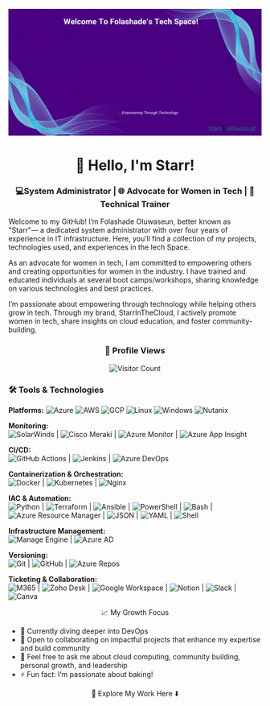 ![Welcome Banner](https://github.com/Fola-Git/Fola-Git/blob/main/Github%20Banner.gif)

<div align="center">

# 👋 Hello, I'm Starr!

</div>

<div align="center">
  
### 💻System Administrator | 🌐 Advocate for Women in Tech | 📘 Technical Trainer 

</div>

Welcome to my GitHub! I’m Folashade Oluwaseun, better known as "Starr"— a dedicated system administrator with over four years of experience in IT infrastructure. Here, you’ll find a collection of my projects, technologies used, and experiences in the Iech Space.

As an advocate for women in tech, I am committed to empowering others and creating opportunities for women in the industry. I have trained and educated individuals at several boot camps/workshops, sharing knowledge on various technologies and best practices.

I’m passionate about empowering through technology while helping others grow in tech. Through my brand, StarrInTheCloud, I actively promote women in tech, share insights on cloud education, and foster community-building.

<div align="center"> 
  
  ### 👀 Profile Views 
  
</div>

<div align="center"> 
  
  ![Visitor Count](https://visitor-badge.laobi.icu/badge?page_id=Fola-Git)

 </div>

### 🛠️ Tools & Technologies

**Platforms:**  ![Azure](https://img.shields.io/badge/Azure-0078D4?style=flat&logo=microsoft-azure) ![AWS](https://img.shields.io/badge/AWS-232F3E?style=flat&logo=amazon-aws) ![GCP](https://img.shields.io/badge/GCP-4285F4?style=flat&logo=google-cloud) ![Linux](https://img.shields.io/badge/Linux-FCC624?style=flat&logo=linux) ![Windows](https://img.shields.io/badge/Windows-0078D6?style=flat&logo=windows) ![Nutanix](https://img.shields.io/badge/Nutanix-024c88?style=flat)

**Monitoring:**  
![SolarWinds](https://img.shields.io/badge/SolarWinds-FFA500?style=flat) | ![Cisco Meraki](https://img.shields.io/badge/Cisco%20Meraki-00827F?style=flat&logo=cisco) | ![Azure Monitor](https://img.shields.io/badge/Azure%20Monitor-2563EB?style=flat) | ![Azure App Insight](https://img.shields.io/badge/Azure%20App%20Insight-0078D4?style=flat)

**CI/CD:**  
![GitHub Actions](https://img.shields.io/badge/GitHub%20Actions-2088FF?style=flat&logo=github-actions) | ![Jenkins](https://img.shields.io/badge/Jenkins-D24939?style=flat&logo=jenkins) | ![Azure DevOps](https://img.shields.io/badge/Azure%20DevOps-0078D7?style=flat&logo=azure-devops)

**Containerization & Orchestration:**  
![Docker](https://img.shields.io/badge/Docker-2496ED?style=flat&logo=docker) | ![Kubernetes](https://img.shields.io/badge/Kubernetes-326CE5?style=flat&logo=kubernetes) | ![Nginx](https://img.shields.io/badge/Nginx-269539?style=flat&logo=nginx)

**IAC & Automation:**  
![Python](https://img.shields.io/badge/Python-3776AB?style=flat&logo=python) | ![Terraform](https://img.shields.io/badge/Terraform-7B42BC?style=flat&logo=terraform) | ![Ansible](https://img.shields.io/badge/Ansible-EE0000?style=flat&logo=ansible) | ![PowerShell](https://img.shields.io/badge/PowerShell-5391FE?style=flat&logo=powershell) | ![Bash](https://img.shields.io/badge/Bash-4EAA25?style=flat&logo=gnu-bash) | ![Azure Resource Manager](https://img.shields.io/badge/Azure%20Resource%20Manager-0078D4?style=flat&logo=microsoft-azure) | ![JSON](https://img.shields.io/badge/JSON-000000?style=flat&logo=json) | ![YAML](https://img.shields.io/badge/YAML-000080?style=flat&logo=yaml) | ![Shell](https://img.shields.io/badge/Shell-4EAA25?style=flat&logo=gnu-bash)

**Infrastructure Management:**  
![Manage Engine](https://img.shields.io/badge/Manage%20Engine-5C2D91?style=flat) | ![Azure AD](https://img.shields.io/badge/Azure%20AD-0078D4?style=flat&logo=microsoft-azure)

**Versioning:**  
![Git](https://img.shields.io/badge/Git-F05032?style=flat&logo=git) | ![GitHub](https://img.shields.io/badge/GitHub-181717?style=flat&logo=github) | ![Azure Repos](https://img.shields.io/badge/Azure%20Repos-0078D4?style=flat&logo=azure-devops)

**Ticketing & Collaboration:**  
![M365](https://img.shields.io/badge/M365-D83B01?style=flat&logo=microsoft) | ![Zoho Desk](https://img.shields.io/badge/Zoho%20Desk-FF4A00?style=flat&logo=zoho) | ![Google Workspace](https://img.shields.io/badge/Google%20Workspace-4285F4?style=flat&logo=google) | ![Notion](https://img.shields.io/badge/Notion-000000?style=flat&logo=notion) | ![Slack](https://img.shields.io/badge/Slack-4A154B?style=flat&logo=slack) | ![Canva](https://img.shields.io/badge/Canva-00C4CC?style=flat&logo=canva)

<div align="center"> 
  
📈 My Growth Focus

</div>

- 🌱 Currently diving deeper into DevOps
- 👯 Open to collaborating on impactful projects that enhance my expertise and build community
- 💬 Feel free to ask me about cloud computing, community building, personal growth, and leadership
- ⚡ Fun fact: I’m passionate about baking!

<div align="center"> 
  
🚀 Explore My Work Here ⬇️

 </div>
